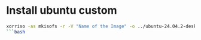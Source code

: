 # Install ubuntu custom

```bash 
xorriso -as mkisofs -r -V "Name of the Image" -o ../ubuntu-24.04.2-desktop-amd64_custom_iso.iso -J -l -b boot/grub/i386-pc/eltorito.img -c boot.catalog -no-emul-boot -boot-load-size 4 -boot-info-table ubuntu-24.04.2-desktop-amd64/
```bash